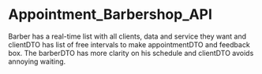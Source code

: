 # Appointment_Barbershop_API
Barber has a real-time list with all clients, data and service they want and clientDTO has list of free intervals to make appointmentDTO and feedback box. 
The barberDTO has more clarity on his schedule and clientDTO avoids annoying waiting. 
